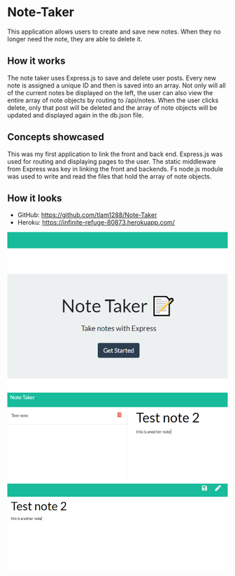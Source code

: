 # Note-Taker

This application allows users to create and save new notes. When they no longer need the note, they are able to delete it.

## How it works

The note taker uses Express.js to save and delete user posts. Every new note is assigned a unique ID and then is saved into an array. Not only will all of the current notes be displayed on the left, the user can also view the entire array of note objects by routing to /api/notes. When the user clicks delete, only that post will be deleted and the array of note objects will be updated and displayed again in the db.json file.

## Concepts showcased

This was my first application to link the front and back end. Express.js was used for routing and displaying pages to the user. The static middleware from Express was key in linking the front and backends. Fs node.js module was used to write and read the files that hold the array of note objects.

## How it looks

- GitHub: https://github.com/tlam1288/Note-Taker
- Heroku: https://infinite-refuge-80873.herokuapp.com/

![](images/note1.png)
![](images/note2.png)
![](images/note3.png)
